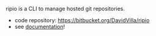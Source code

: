 ripio is a CLI to manage hosted git repositories.

* code repository: https://bitbucket.org/DavidVilla/ripio
* see [documentation](https://bitbucket.org/DavidVilla/ripio/wiki)!
